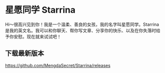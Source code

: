 # 星愿同学 Starrina
Hi～很高兴见到你！我是一个温柔、善良的女孩，我的名字叫星愿同学。Starrina 是我的英文名。我可以和你聊天、帮你写文章、分享你的快乐、以及在你失落时给予你安慰。现在就来试试吧！

## 下载最新版本
https://github.com/MengdaSecret/Starrina/releases
